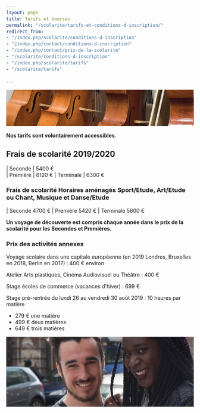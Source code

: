```yaml
---
layout: page
title: Tarifs et bourses
permalink: "/scolarite/tarifs-et-conditions-d-inscription/"
redirect_from:
- "/index.php/scolarite/conditions-d-inscription"
- "/index.php/contact/conditions-d-inscription"
- "/index.php/contact/prix-de-la-scolarite"
- "/scolarite/conditions-d-inscription"
- "/index.php/scolarite/tarifs"
- "/scolarite/tarifs"

---
```

![Prix de la scolarité - Ecole Saint-John Perse](/images/musique.jpg)

**Nos tarifs sont volontairement accessibles**.

## Frais de scolarité 2019/2020

| Seconde | 5400 €								
| Première | 6120 €
| Terminale | 6300 €

### Frais de scolarité Horaires aménagés Sport/Etude, Art/Etude ou Chant, Musique et Danse/Etude

| Seconde 4700 € | Première 5420 € | Terminale 5600 €

**Un voyage de découverte est compris chaque année dans le prix de la scolarité pour les Secondes et Premières.**

### Prix des activités annexes

Voyage scolaire dans une capitale européenne (en 2019 Londres, Bruxelles en 2018, Berlin en 2017) : 400 € environ

Atelier Arts plastiques, Cinéma Audiovisuel ou Théâtre : 400 €

Stage écoles de commerce (vacances d'hiver) : 699 €

Stage pré-rentrée du lundi 26 au vendredi 30 août 2019 : 10 heures par matière

* 279 € une matière
* 499 € deux matières
* 649 € trois matières

![Conditions d'inscription - Ecole Saint-John Perse](/images/deux-etudiants.jpg)